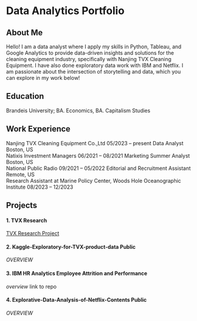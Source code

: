 # Data Analytics Portfolio

## About Me
Hello! I am a data analyst where I apply my skills in Python, Tableau, and Google Analytics to provide data-driven insights and solutions for the cleaning equipment industry, specifically with Nanjing TVX Cleaning Equipment. I have also done exploratory data work with IBM and Netflix. I am passionate about the intersection of storytelling and data, which you can explore in my work below!

## Education
Brandeis University; BA. Economics, BA. Capitalism Studies

## Work Experience
Nanjing TVX Cleaning Equipment Co.,Ltd 05/2023 – present Data Analyst Boston, US <br />
Natixis Investment Managers 06/2021 – 08/2021 Marketing Summer Analyst Boston, US <br />
National Public Radio 09/2021 – 05/2022 Editorial and Recruitment Assistant Remote, US <br />
Research Assistant at Marine Policy Center, Woods Hole Oceanographic Institute 08/2023 – 12/2023 <br />

## Projects

#### 1. TVX Research 
<a href="https://yatongshi.github.io/Portfolio/TVX%20Research.html"> TVX Research Project </a>

#### 2. Kaggle-Exploratory-for-TVX-product-data Public
*OVERVIEW*

#### 3. IBM HR Analytics Employee Attrition and Performance
*overview*
link to repo

#### 4. Explorative-Data-Analysis-of-Netflix-Contents Public
*OVERVIEW*

<br/>
